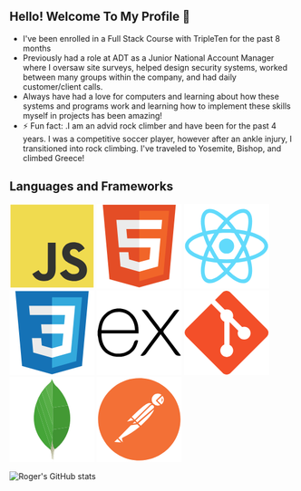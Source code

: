 ## Hello! Welcome To My Profile 👋

- I've been enrolled in a Full Stack Course with TripleTen for the past 8 months
- Previously had a role at ADT as a Junior National Account Manager where I oversaw site surveys, helped design security systems, worked between many groups within the company, and had daily customer/client calls.
- Always have had a love for computers and learning about how these systems and programs work and learning how to implement these skills myself in projects has been amazing!
- ⚡ Fun fact: .I am an advid rock climber and have been for the past 4 years. I was a competitive soccer player, however after an ankle injury, I transitioned into rock climbing. I've traveled to Yosemite, Bishop, and climbed Greece!

## Languages and Frameworks

![JavaScript](assets/image.png) ![HTML](assets/image-1.png) ![React](assets/image-3.png) ![CSS](assets/image-4.png) ![Express](assets/image-5.png) ![Git](assets/image-7.png) ![MongoDB](assets/image-2.png) ![Postman](assets/image-6.png)

![Roger's GitHub stats](https://github-readme-stats.vercel.app/api?username=rgaylordiv&show_icons=true&theme=radical)

<!--
**rgaylordiv/rgaylordiv** is a ✨ _special_ ✨ repository because its `README.md` (this file) appears on your GitHub profile.

Here are some ideas to get you started:

- 🔭 I’m currently working on ...
- 🌱 I’m currently learning ...
- 👯 I’m looking to collaborate on ...
- 🤔 I’m looking for help with ...
- 💬 Ask me about ...
- 📫 How to reach me: ...
- 😄 Pronouns: ...
- ⚡ Fun fact: ...
-->
